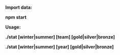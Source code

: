 <b>Import data:<b>

npm start

<b>Usage:<b>

./stat [winter|summer] [team] [gold|silver|bronze]

./stat [winter|summer] [year] [gold|silver|bronze] 
